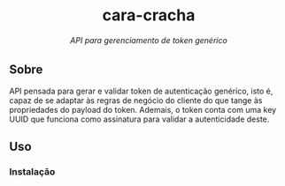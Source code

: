 <h1 align="center">cara-cracha</h1>
<h6 align="center">API para gerenciamento de token genérico</h6>
<h2>Sobre</h2>
<p>API pensada para gerar e validar token de autenticação genérico, isto é, capaz de se adaptar às regras de negócio do cliente do que tange às propriedades do payload do token. Ademais, o token conta com uma key UUID que funciona como assinatura para validar a autenticidade deste.</p>
<h2>Uso</h2>
<h3>Instalação</h3>
